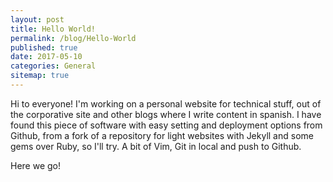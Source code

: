 ```yaml
---
layout: post
title: Hello World!
permalink: /blog/Hello-World
published: true
date: 2017-05-10
categories: General
sitemap: true
---
```


Hi to everyone! I'm working on a personal website for technical stuff, out of the corporative site and other blogs where I write content in spanish. I have found this piece of software with easy setting and deployment options from Github, from a fork of a repository for light websites with  Jekyll and some gems over Ruby, so I'll try. A bit of Vim, Git in local and push to Github.
<!--more-->
Here we go!
